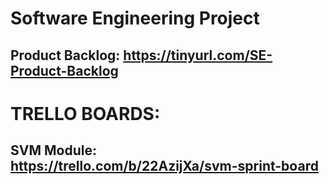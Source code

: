 # Software Engineering Project

## Product Backlog: https://tinyurl.com/SE-Product-Backlog

# TRELLO BOARDS:
## SVM Module: https://trello.com/b/22AzijXa/svm-sprint-board

